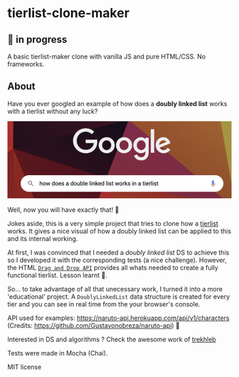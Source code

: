 # tierlist-clone-maker

## 🚧 in progress

A basic tierlist-maker clone with vanilla JS and pure HTML/CSS. No frameworks.

## About

Have you ever googled an example of how does a **doubly linked list** works with a tierlist without any luck?

![google search](/public/google.png)

Well, now you will have exactly that! 🤣

Jokes aside, this is a very simple project that tries to clone how a [tierlist](https://tiermaker.com) works. It gives a nice visual of how a doubly linked list can be applied to this and its internal working.

At first, I was convinced that I needed a _doubly linked list_ DS to achieve this so I developed it with the corresponding tests (a nice challenge). However, the HTML [`Drag and Drop API`](https://developer.mozilla.org/en-US/docs/Web/API/HTML_Drag_and_Drop_API) provides all whats needed to create a fully functional tierlist. Lesson learnt 🥲.

So... to take advantage of all that unecessary work, I turned it into a more 'educational' project. A `DoublyLinkedList` data structure is created for every tier and you can see in real time from the your browser's console.

API used for examples: https://naruto-api.herokuapp.com/api/v1/characters (Credits: https://github.com/Gustavonobreza/naruto-api) 🙌

Interested in DS and algorithms ? Check the awesome work of [trekhleb](https://github.com/trekhleb/javascript-algorithms)

Tests were made in Mocha (Chai).

MIT license

